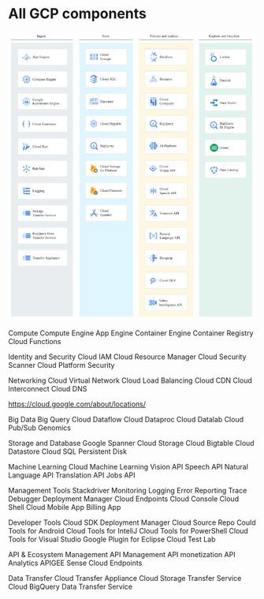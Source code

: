 # All GCP components


![Example](pictures/all_components.png "Example")


Compute
Compute Engine
App Engine
Container Engine
Container Registry
Cloud Functions

Identity and Security
Cloud IAM
Cloud Resource Manager
Cloud Security Scanner
Cloud Platform Security

Networking
Cloud Virtual Network
Cloud Load Balancing
Cloud CDN
Cloud Interconnect
Cloud DNS


https://cloud.google.com/about/locations/

Big Data
Big Query
Cloud Dataflow
Cloud Dataproc
Cloud Datalab
Cloud Pub/Sub
Genomics

Storage and Database
Google Spanner
Cloud Storage
Cloud Bigtable
Cloud Datastore
Cloud SQL
Persistent Disk

Machine Learning
Cloud Machine Learning
Vision API
Speech API
Natural Language API
Translation API
Jobs API

Management Tools
Stackdriver
Monitoring
Logging
Error Reporting
Trace
Debugger
Deployment Manager
Cloud Endpoints
Cloud Console
Cloud Shell
Cloud Mobile App
Billing App

Developer Tools
Cloud SDK
Deployment Manager
Cloud Source Repo
Could Tools for Android
Cloud Tools for InteliJ
Cloud Tools for PowerShell
Cloud Tools for Visual Studio
Google Plugin for Eclipse
Cloud Test Lab

API & Ecosystem Management
API Management
API monetization
API Analytics
APIGEE Sense
Cloud Endpoints

Data Transfer
Cloud Transfer Appliance
Cloud Storage Transfer Service
Cloud BigQuery Data Transfer Service


